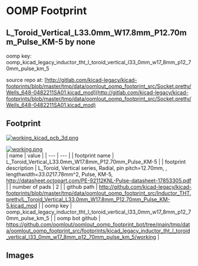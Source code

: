 # OOMP Footprint  
## L_Toroid_Vertical_L33.0mm_W17.8mm_P12.70mm_Pulse_KM-5  by none  
  
oomp key: oomp_kicad_legacy_inductor_tht_l_toroid_vertical_l33_0mm_w17_8mm_p12_70mm_pulse_km_5  
  
source repo at: [http://gitlab.com/kicad-legacy/kicad-footprints/blob/master/tmp/data/oomlout_oomp_footprint_src/Socket.pretty/Wells_648-0482211SA01.kicad_mod](http://gitlab.com/kicad-legacy/kicad-footprints/blob/master/tmp/data/oomlout_oomp_footprint_src/Socket.pretty/Wells_648-0482211SA01.kicad_mod)  
## Footprint  
  
[![working_kicad_pcb_3d.png](working_kicad_pcb_3d_600.png)](working_kicad_pcb_3d.png)  
  
[![working.png](working_600.png)](working.png)  
| name | value | 
| --- | --- | 
| footprint name | L_Toroid_Vertical_L33.0mm_W17.8mm_P12.70mm_Pulse_KM-5 | 
| footprint description | L_Toroid, Vertical series, Radial, pin pitch=12.70mm, , length*width=33.02*17.78mm^2, Pulse, KM-5, http://datasheet.octopart.com/PE-92112KNL-Pulse-datasheet-17853305.pdf | 
| number of pads | 2 | 
| github path | http://github.com/kicad-legacy/kicad-footprints/blob/master/tmp/data/oomlout_oomp_footprint_src/Inductor_THT.pretty/L_Toroid_Vertical_L33.0mm_W17.8mm_P12.70mm_Pulse_KM-5.kicad_mod | 
| oomp key | oomp_kicad_legacy_inductor_tht_l_toroid_vertical_l33_0mm_w17_8mm_p12_70mm_pulse_km_5 | 
| oomp bot github | https://github.com/oomlout/oomlout_oomp_footprint_bot/tree/main/tmp/data/oomlout_oomp_footprint_src/footprints/kicad_legacy_inductor_tht_l_toroid_vertical_l33_0mm_w17_8mm_p12_70mm_pulse_km_5/working | 
## Images  
